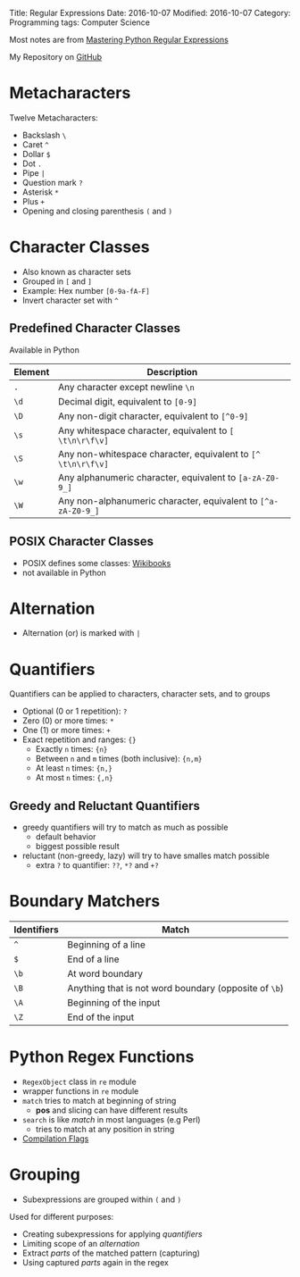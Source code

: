 Title: Regular Expressions
Date: 2016-10-07
Modified: 2016-10-07
Category: Programming
tags: Computer Science


Most notes are from [Mastering Python Regular Expressions](https://www.packtpub.com/application-development/mastering-python-regular-expressions)

My Repository on [GitHub](https://github.com/LukasWoodtli/MasteringPythonRegularExpressions)


Metacharacters
==============

Twelve Metacharacters:

- Backslash `\`
- Caret `^`
- Dollar `$`
- Dot `.`
- Pipe `|`
- Question mark `?`
- Asterisk `*`
- Plus `+`
- Opening and closing parenthesis `(` and `)`


Character Classes
=================

- Also known as character sets
- Grouped in `[` and `]`
- Example: Hex number `[0-9a-fA-F]`
- Invert character set with `^`

Predefined Character Classes
----------------------------

Available in Python

| Element | Description                                                     |
|---------|-----------------------------------------------------------------|
| `.`     | Any character except newline `\n`                               |
| `\d`    | Decimal digit, equivalent to `[0-9]`                            |
| `\D`    | Any non-digit character, equivalent to `[^0-9]`                 |
| `\s`    | Any whitespace character, equivalent to `[ \t\n\r\f\v]`         |
| `\S`    | Any non-whitespace character, equivalent to `[^ \t\n\r\f\v]`    |
| `\w`    | Any alphanumeric character, equivalent to `[a-zA-Z0-9_]`        |
| `\W`    | Any non-alphanumeric character, equivalent to `[^a-zA-Z0-9_]`   |


POSIX Character Classes
-----------------------

- POSIX defines some classes: [Wikibooks](https://en.wikibooks.org/wiki/Regular_Expressions/POSIX_Basic_Regular_Expressions#Character_classes>)
- not available in Python


Alternation
===========

- Alternation (or) is marked with `|`

Quantifiers
===========

Quantifiers can be applied to characters, character sets, and to groups

- Optional (0 or 1 repetition): `?`
- Zero (0) or more times: `*`
- One (1) or more times: `+`
- Exact repetition and ranges: `{}`
    - Exactly `n` times: `{n}`
    - Between `n` and `m` times (both inclusive): `{n,m}`
    - At least `n` times: `{n,}`
    - At most `n` times: `{,n}`

Greedy and Reluctant Quantifiers
--------------------------------

- greedy quantifiers will try to match as much as possible
    - default behavior
    - biggest possible result
- reluctant (non-greedy, lazy) will try to have smalles match possible
    - extra `?` to quantifier: `??`, `*?` and `+?`

Boundary Matchers
=================

| Identifiers | Match           |
|------|------------------------|
| `^`  | Beginning of a line    |
| `$`  | End of a line          |
| `\b` | At word boundary       |
| `\B` | Anything that is not word boundary (opposite of `\b`) |
| `\A` | Beginning of the input |
| `\Z` | End of the input       |


Python Regex Functions
======================

- `RegexObject` class in `re` module
- wrapper functions in `re` module
- `match` tries to match at beginning of string
    - **pos** and slicing can have different results
- `search` is like *match* in most languages (e.g Perl)
    - tries to match at any position in string
- [Compilation Flags](https://docs.python.org/2/library/re.html#re.compile)


Grouping
========

- Subexpressions are grouped within `(` and `)`

Used for different purposes:

- Creating subexpressions for applying *quantifiers*
- Limiting scope of an *alternation*
- Extract *parts* of the matched pattern (capturing)
- Using captured *parts* again in the regex


